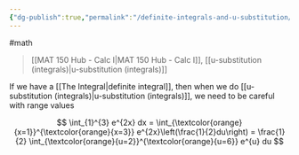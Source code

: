 ```yaml
---
{"dg-publish":true,"permalink":"/definite-integrals-and-u-substitution/","dgHomeLink":true,"dgPassFrontmatter":false,"dgShowLocalGraph":true}
---
```


#math 
> [[MAT 150 Hub - Calc I|MAT 150 Hub - Calc I]], [[u-substitution (integrals)|u-substitution (integrals)]]

If we have a [[The Integral|definite integral]], then when we do [[u-substitution (integrals)|u-substitution (integrals)]], we need to be careful with range values

$$
\int_{1}^{3} e^{2x} dx = \int_{\textcolor{orange}{x=1}}^{\textcolor{orange}{x=3}} e^{2x}\left(\frac{1}{2}du\right) = \frac{1}{2} \int_{\textcolor{orange}{u=2}}^{\textcolor{orange}{u=6}} e^{u} du
$$